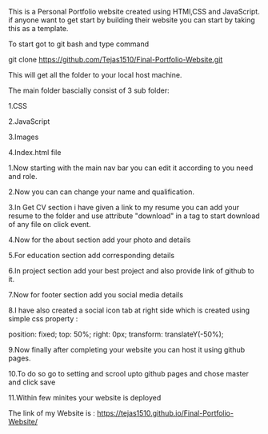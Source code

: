 This is a Personal Portfolio website created using HTMl,CSS and JavaScript.
if anyone want to get start by building their website you can start by taking this as a template.

To start got to git bash and type command

git clone https://github.com/Tejas1510/Final-Portfolio-Website.git

This will get all the folder to your local host machine.

The main folder bascially consist of 3 sub folder:

1.CSS

2.JavaScript

3.Images

4.Index.html file

1.Now starting with the main nav bar you can edit it according to you need and role.

2.Now you can can change your name and qualification.

3.In Get CV section i have given a link to my resume you can add your resume to the folder and use attribute "download" in a tag to start download of any file on click event.

4.Now for the about section add your photo and details

5.For education section add corresponding details

6.In project section add your best project and also provide link of github to it.

7.Now for footer section add you social media details

8.I have also created a social icon tab at right side which is created using simple css property :

position: fixed;
    top: 50%;
    right: 0px;
    transform: translateY(-50%);
    
9.Now finally after completing your website you can host it using github pages.

10.To do so go to setting and scrool upto github pages and chose master and click save

11.Within few minites your website is deployed

The link of my Website is : https://tejas1510.github.io/Final-Portfolio-Website/
